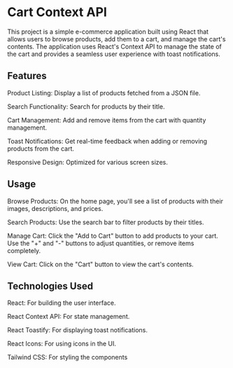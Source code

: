 
# Cart Context API

This project is a simple e-commerce application built using React that allows users to browse products, add them to a cart, and manage the cart's contents. The application uses React's Context API to manage the state of the cart and provides a seamless user experience with toast notifications.


## Features
Product Listing: Display a list of products fetched from a JSON file.

Search Functionality: Search for products by their title.

Cart Management: Add and remove items from the cart with quantity management.

Toast Notifications: Get real-time feedback when adding or removing products from the cart.

Responsive Design: Optimized for various screen sizes.

## Usage
Browse Products: On the home page, you'll see a list of products with their images, descriptions, and prices.

Search Products: Use the search bar to filter products by their titles.

Manage Cart: Click the "Add to Cart" button to add products to your cart. Use the "+" and 
"-" buttons to adjust quantities, or remove items completely.

View Cart: Click on the "Cart" button to view the cart's contents.


## Technologies Used
React: For building the user interface.

React Context API: For state management.

React Toastify: For displaying toast notifications.

React Icons: For using icons in the UI.

Tailwind CSS: For styling the components

